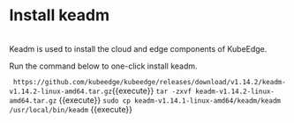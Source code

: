 # Install keadm
<br>
Keadm is used to install the cloud and edge components of KubeEdge.      

Run the command below to one-click install keadm.      

` https://github.com/kubeedge/kubeedge/releases/download/v1.14.2/keadm-v1.14.2-linux-amd64.tar.gz`{{execute}}
`tar -zxvf keadm-v1.14.2-linux-amd64.tar.gz` {{execute}}
`sudo cp keadm-v1.14.1-linux-amd64/keadm/keadm /usr/local/bin/keadm` {{execute}}

